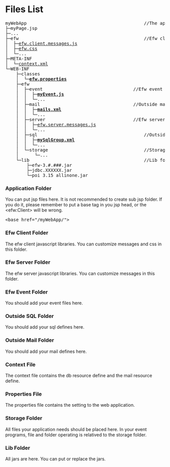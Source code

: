 <H1>Files List</H1>

<pre>
myWebApp											//The application folder. 
├─myPage.jsp
├─...
├─efw												//Efw client folder
│  ├─<a href="../../release%20with%20sample/web%20application/efw/efw.client.messages.js">efw.client.messages.js</a>
│  ├─<a href="../../release%20with%20sample/web%20application/efw/efw.css">efw.css</a>
│  └─...
├─META-INF
│  └─<a href="../../release%20with%20sample/web%20application/META-INF/context.xml">context.xml</a>
└─WEB-INF
    ├─classes
    │  └─<b><a href="properties_file.md">efw.properties</a></b>
    ├─efw
    │  ├─event									//Efw event folder
    │  │  ├─<b><a href="api_event.md">myEvent.js</a></b>
    │  │  └─...
    │  ├─mail									//Outside mail folder
    │  │  ├─<b><a href="file_list/myEvent.js.md">mails.xml</a></b>
    │  │  └─...
    │  ├─server									//Efw server folder
    │  │  ├─<a href="../../release%20with%20sample/web%20application/WEB-INF/efw/server/efw.server.messages.js">efw.server.messages.js</a>
    │  │  └─...
    │  ├─sql										//Outside sql folder
    │  │  ├─<b><a href="file_list/mySqlGroup.xml.md">mySqlGroup.xml</a></b>
    │  │  └─...
    │  └─storage									//Storage folder
    │      └─...
    └─lib											//Lib folder
        ├─efw-3.#.###.jar
        ├─jdbc.XXXXXX.jar
        └─poi_3.15_allinone.jar
</pre>

<h3>Application Folder</h3>
You can put jsp files here. It is not recommended to create sub jsp folder. If you do it, please remember to put a base tag in you jsp head, or the &lt;efw:Client> will be wrong.
<pre>
&lt;base href="/myWebApp/">
</pre>

<h3>Efw Client Folder</h3>
The efw client javascript libraries. You can customize messages and css in this folder.

<h3>Efw Server Folder</h3>
The efw server javascript libraries. You can customize messages in this folder.

<h3>Efw Event Folder</h3>
You should add your event files here.

<h3>Outside SQL Folder</h3>
You should add your sql defines here.

<h3>Outside Mail Folder</h3>
You should add your mail defines here.

<h3>Context File</h3>
The context file contains the db resource define and the mail resource define.

<h3>Properties File</h3>
The properties file contains the setting to the web application.

<h3>Storage Folder</h3>
All files your application needs should be placed here. In your event programs, file and folder operating is relatived to the storage folder.

<h3>Lib Folder</h3>
All jars are here. You can put or replace the jars.